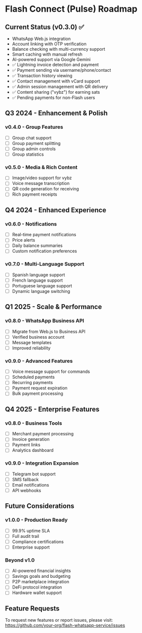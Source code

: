 # Flash Connect (Pulse) Roadmap

## Current Status (v0.3.0) ✅
- WhatsApp Web.js integration
- Account linking with OTP verification
- Balance checking with multi-currency support
- Smart caching with manual refresh
- AI-powered support via Google Gemini
- ✅ Lightning invoice detection and payment
- ✅ Payment sending via username/phone/contact
- ✅ Transaction history viewing
- ✅ Contact management with vCard support
- ✅ Admin session management with QR delivery
- ✅ Content sharing ("vybz") for earning sats
- ✅ Pending payments for non-Flash users

## Q3 2024 - Enhancement & Polish

### v0.4.0 - Group Features
- [ ] Group chat support
- [ ] Group payment splitting
- [ ] Group admin controls
- [ ] Group statistics

### v0.5.0 - Media & Rich Content
- [ ] Image/video support for vybz
- [ ] Voice message transcription
- [ ] QR code generation for receiving
- [ ] Rich payment receipts

## Q4 2024 - Enhanced Experience

### v0.6.0 - Notifications
- [ ] Real-time payment notifications
- [ ] Price alerts
- [ ] Daily balance summaries
- [ ] Custom notification preferences

### v0.7.0 - Multi-Language Support
- [ ] Spanish language support
- [ ] French language support
- [ ] Portuguese language support
- [ ] Dynamic language switching

## Q1 2025 - Scale & Performance

### v0.8.0 - WhatsApp Business API
- [ ] Migrate from Web.js to Business API
- [ ] Verified business account
- [ ] Message templates
- [ ] Improved reliability

### v0.9.0 - Advanced Features
- [ ] Voice message support for commands
- [ ] Scheduled payments
- [ ] Recurring payments
- [ ] Payment request expiration
- [ ] Bulk payment processing

## Q4 2025 - Enterprise Features

### v0.8.0 - Business Tools
- [ ] Merchant payment processing
- [ ] Invoice generation
- [ ] Payment links
- [ ] Analytics dashboard

### v0.9.0 - Integration Expansion
- [ ] Telegram bot support
- [ ] SMS fallback
- [ ] Email notifications
- [ ] API webhooks

## Future Considerations

### v1.0.0 - Production Ready
- [ ] 99.9% uptime SLA
- [ ] Full audit trail
- [ ] Compliance certifications
- [ ] Enterprise support

### Beyond v1.0
- [ ] AI-powered financial insights
- [ ] Savings goals and budgeting
- [ ] P2P marketplace integration
- [ ] DeFi protocol integration
- [ ] Hardware wallet support

## Feature Requests
To request new features or report issues, please visit:
https://github.com/your-org/flash-whatsapp-service/issues